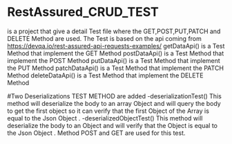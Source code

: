 # RestAssured_CRUD_TEST
is a project that give a detail Test file where the GET,POST,PUT,PATCH and DELETE Method are used.
The Test is based on the api coming from  https://devqa.io/rest-assured-api-requests-examples/ 
getDataApi() is a Test Method that implement the GET Method
postDataApi() is a Test Method that implement the POST Method
putDataApi() is a Test Method that implement the PUT Method
patchDataApi() is a Test Method that implement the PATCH Method
deleteDataApi() is a Test Method that implement the DELETE Method

#Two Deserializations TEST METHOD are added
-deserializationTest() 
This method will deserialize the body to an array Object and will query the body to get the first object 
so it can verify that the first Object of the Array is equal to the Json Object .
-deserializedObjectTest()
This method will deserialize the body to an Object and will  verify that the Object  is equal to the Json Object .
Method POST and GET are used for this test.


